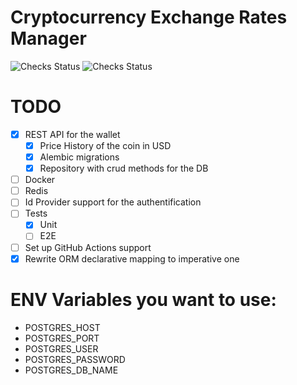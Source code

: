 # Cryptocurrency Exchange Rates Manager

![Checks Status](https://github.com/JackWallet/cryptocurrency-exchange-rates-manager/actions/workflows/poetry.yml/badge.svg)
![Checks Status](https://github.com/JackWallet/cryptocurrency-exchange-rates-manager/actions/workflows/codeql.yml/badge.svg)

# TODO 
- [x] REST API for the wallet
  - [x] Price History of the coin in USD
  - [x] Alembic migrations
  - [x] Repository with crud methods for the DB
- [ ] Docker
- [ ] Redis
- [ ] Id Provider support for the authentification
- [ ] Tests
  - [x] Unit
  - [ ] E2E
- [ ] Set up GitHub Actions support
- [x] Rewrite ORM declarative mapping to imperative one
# ENV Variables you want to use:
- POSTGRES_HOST
- POSTGRES_PORT
- POSTGRES_USER
- POSTGRES_PASSWORD
- POSTGRES_DB_NAME
